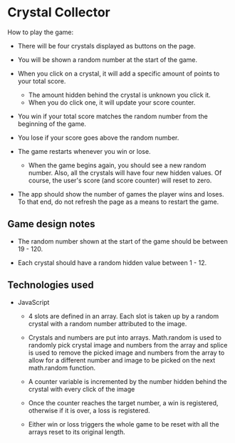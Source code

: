 # Crystal Collector

How to play the game:

- There will be four crystals displayed as buttons on the page.

- You will be shown a random number at the start of the game.

- When you click on a crystal, it will add a specific amount of points to your total score.

  - The amount hidden behind the crystal is unknown you click it.
  - When you do click one, it will update your score counter.

- You win if your total score matches the random number from the beginning of the game.

- You lose if your score goes above the random number.

- The game restarts whenever you win or lose.

  - When the game begins again, you should see a new random number. Also, all the crystals will have four new hidden values. Of course, the user's score (and score counter) will reset to zero.

- The app should show the number of games the player wins and loses. To that end, do not refresh the page as a means to restart the game.

## Game design notes

- The random number shown at the start of the game should be between 19 - 120.

- Each crystal should have a random hidden value between 1 - 12.

## Technologies used

- JavaScript

  - 4 slots are defined in an array. Each slot is taken up by a random crystal with a random number attributed to the image.

  - Crystals and numbers are put into arrays. Math.random is used to randomly pick crystal image and numbers from the array and splice is used to remove the picked image and numbers from the array to allow for a different number and image to be picked on the next math.random function.

  - A counter variable is incremented by the number hidden behind the crystal with every click of the image

  - Once the counter reaches the target number, a win is registered, otherwise if it is over, a loss is registered.

  - Either win or loss triggers the whole game to be reset with all the arrays reset to its original length.
